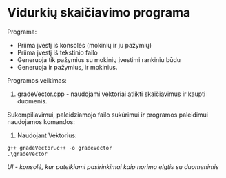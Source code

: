 # Vidurkių skaičiavimo programa

Programa:
+ Priima įvestį iš konsolės (mokinių ir ju pažymių)
+ Priima įvestį iš tekstinio failo
+ Generuoja tik pažymius su mokinių įvestimi rankiniu būdu
+ Generuoja ir pažymius, ir mokinius.
  
Programos veikimas:
1. gradeVector.cpp - naudojami vektoriai atlikti skaičiavimus ir kaupti duomenis.

Sukompiliavimui, paleidziamojo failo sukūrimui ir programos paleidimui naudojamos komandos:
1. Naudojant Vektorius:
```
g++ gradeVector.c++ -o gradeVector
.\gradeVector 
```
*UI - konsolė, kur pateikiami pasirinkimai kaip norima elgtis su duomenimis*
